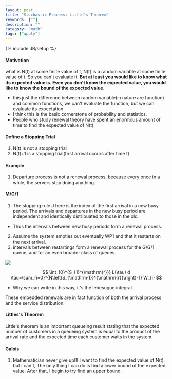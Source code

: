 ```yaml
---
layout: post
title: "Stochastic Process: Little's Theorem"
keywords: [""] 
description: ""
category: "math"
tags: ["apply"]
---
```

{% include JB/setup %}

#### Motivation
what is N(t) at some finite value of t, N(t) is a random variable at some finite
value of t. So you can't evaluate it. **But at least you would like to know what
its expected value is. Even you don't know the expected value, you would like to
know the bound of the expected value.** 
- this just the difference between random variable(in nature are function) and
  common functions, we can't evaluate the function, but we can evaluate its
  expectation 
- I think this is the basic cornerstone of probability and statistics.
- People who study renewal theory have spent an enormous amount of time to find
  the expected value of N(t).

#### Define a Stopping Trial
1. N(t) is not a stopping trial
2. N(t)+1 is a stopping trial(first arrival occurs after time t)

#### Example
1. Departure process is not a renewal process, because every once in a while,
   the servers stop doing anything.

#### M/G/1
1. The stopping rule J here is the index of the first arrival in a new busy
   period. The arrivals and departures in the new busy period are independent
   and identically distribuated to those in the old.
- Thus the intervals between new busy periods form a renewal process.

2. Assume the system empties out eventually WP1 and that it restarts on the next
   arrival.
3. intervals between restartings form a renewal process for the G/G/1 queue, and
   for an even broader class of queues.

<img src="{{IMAGE_PATH}}/math-apply-stochastic-process-little-theorem.png" />

$$
\int_{0}^{S_{1}^{\mathrm{r}}} L(\tau) d
\tau=\sum_{i=0}^{N\left(S_{\mathrm{I}}^{\mathrm{r}}\right)-1} W_{i}
$$
- Why we can write in this way, it's the lebesugue integral.

These embedded renewals are in fact function of both the arrival process and the
service distribution.

#### Littles's Theorem
Little's theorem is an important queueing result stating that the expected
number of customers in a queueing system is equal to the product of the arrival
rate and the expected time each customer waits in the system.


#### Galois
1. Mathematician never give up!!! I want to find the expected value of N(t), but
   I can't, The only thing I can do is find a lower bound of the expected value.
   After that, I begin to try find an upper bound.
